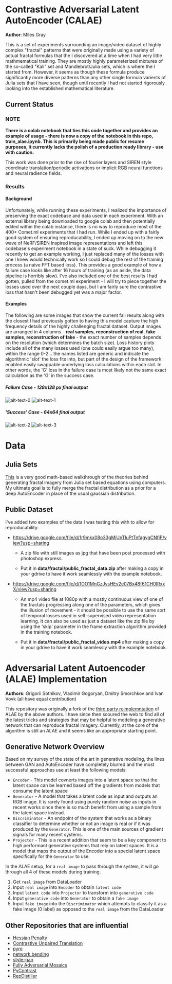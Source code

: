 # Contrastive Adversarial Latent AutoEncoder (CALAE)

**Author**: Miles Gray

This is a set of experiments surrounding an image/video dataset of highly complex "fractal" patterns that were originally made using a variety of actual fractal formulas that the I discovered at a time when I had very little mathmematical training.  They are mostly highly parameterized mixtures of the so-called "Kali" set and Mandlebrot/Julia sets, which is where the I started from. However, it seems as though these formula produce significantly more diverse patterns than any other single formula varients of Julia sets that I have seen, though until recently I had not started rigorously looking into the established mathematical literature.

## Current Status

### NOTE

**There is a colab notebook that ties this code together and provides an example of usage - there is now a copy of the notebook in this repo, train_alae.ipynb. This is primarily being made public for resume purposes, it currently lacks the polish of a production ready library - use with caution.** 

This work was done prior to the rise of fourier layers and SIREN style coordinate translation/periodic activations or implicit RGB neural functions and neural radience fields.

### Results

#### Background

Unfortunately, while running these experiments, I realized the importance of preserving the exact codebase and data used in each experiment.  With an external library being downloaded to google colab and then potentially edited within the colab instance, there is no way to reproduce most of the 400+ Comet.ml experiments that I had run.  While I ended up with a fairly good system of ensuring reproducability, I ended up moving on to the new wave of NeRF/SIREN inspired image representations and left this codebase's experiment notebook in a state of suck. While debugging it recently to get an example working, I just replaced many of the losses with one I knew would technically work so I could debug the rest of the training process (a naive FFT based loss). This provides a good example of how a failure case looks like after 16 hours of training (as an aside, the data pipeline is horribly slow). I've also included one of the best results I had gotten, pulled from the comet.ml experiment - I will try to piece together the losses used over the next couple days, but I am fairly sure the contrastive loss that hasn't been debugged yet was a major factor.

#### Examples

The following are some images that show the current fail results along with the closest I had previously gotten to having this model capture the high frequency details of the highly challenging fractal dataset. Output images are arranged in 4 columns - **real samples**, **reconstruction of real**, **fake samples**, **reconstruction of fake** - the exact number of samples depends on the resolution (which determines the batch size). Loss history plots include all of the many losses used (one could easily argue too many), within the range 0-2... the names listed are generic and indicate the algorithmic 'slot' the loss fits into, but part of the design of the framework enabled easily swappable underlying loss calculations within each slot.  In other words, the 'G' loss in the failure case is most likely not the same exact calculation as the 'G' in the success case.

##### Failure Case - 128x128 px final output
![alt-text-0](example_results/bad_128x128.png "failure case output")
![alt-text-1](example_results/bad_losses.jpeg "failure case loss history")

##### 'Success' Case - 64x64 final output
![alt-text-2](example_results/good_64x64.png "success case output")
![alt-text-3](example_results/good_losses.jpeg "success case loss history")

# Data
## Julia Sets

[This](http://www.juliasets.dk/Pictures_of_Julia_and_Mandelbrot_sets.htm) is a very good math-based walkthrough of the theories behind generating fractal imagery from Julia set based equations using computers. My ultimate goal is to fully merge the fractal distribution as a prior for a deep AutoEncoder in place of the usual gaussian distribution. 

## Public Dataset

I've added two examples of the data I was testing this with to allow for reproducability:

- https://drive.google.com/file/d/1r9mkx08o33gMjUnTIuPtTnfagygCNfjP/view?usp=sharing

    - A zip file with still images as jpg that have been post processed with photoshop express.

    - Put it in **data/fractal/public_fractal_data.zip** after making a copy in your gdrive to have it work seamlessly with the example notebook.

- https://drive.google.com/file/d/1OO1MnGzJvsHEy2e07Bx48f61CH0IRxxX/view?usp=sharing

    - An mp4 video file at 1080p with a mostly continuous view of one of the fractals progressing along one of the parameters, which gives the illusion of movement - it should be possible to use the same sort of temporal losses used in self-supervised video representation learning. It can also be used as just a dataset like the zip file by using the 'skip' parameter in the frame extraction algorithm provided in the training notebook.

    - Put it in **data/fractal/public_fractal_video.mp4** after making a copy in your gdrive to have it work seamlessly with the example notebook. 

# Adversarial Latent Autoencoder (ALAE) Implementation

**Authors**: Grigorii Sotnikov, Vladimir Gogoryan, Dmitry Smorchkov and Ivan Vovk (all have equal contribution)

This repository was originally a fork of the [third party reimplemntation](https://github.com/ivanvovk/controllable-face-generation/tree/alae-implementation) of ALAE by the above authors. I have since then scoured the web to find all of the latest tricks and strategies that may be helpful to modeling a generative network that can reproduce fractal imagery.  Currently, at the core of the algorithm is still an ALAE and it seems like an appropriate starting point.  

## Generative Network Overview

Based on my survey of the state of the art in generative modeling, the lines between GAN and AutoEncoder have completely blurred and the most successful approaches use at least the following models:

- `Encoder` - This model covnerts images into a latent space so that the latent space can be learned based off the gradients from models that consume the latent space
- `Generator` - A model that takes a latent code as input and outputs an RGB image. It is rarely found using purely random noise as inputs in recent works since there is so much benefit from using a sample from the latent space instead.  
- `Discriminator` - An endpoint of the system that works as a binary classifier to determine whether or not an image is real or if it was produced by the `Generator`. This is one of the main sources of gradient signals for many recent systems.
- `Projector` - This is a recent addition that seem to be a key component to high performant generative systems that rely on latent spaces. It is a model that maps the output of the Encoder into a special latent space specifically for the `Generator` to use. 

In the ALAE setup, for a `real image` to pass through the system, it will go through all 4 of these models during training.  

1. Get `real image` from DataLoader
2. Input `real image` into `Encoder` to obtain `latent code`
3. Input `latent code` into `Projector` to transform into `generative code`
4. Input `generative code` into `Generator` to obtain a `fake image`
5. Input `fake image` into the `Discriminator` which attempts to classify it as a fake image (0 label) as opposed to the `real image` from the DataLoader 

## Other Repositories that are influential

- [Hessian Penalty](https://github.com/wpeebles/hessian_penalty)
- [Contrastive Unpaired Translation](https://github.com/taesungp/contrastive-unpaired-translation)
- [pyro](https://github.com/pyro-ppl/pyro)
- [network bending](https://github.com/terrybroad/network-bending)
- [style-gan](https://github.com/SiskonEmilia/StyleGAN-PyTorch)
- [Fully Adversarial Mosaics](https://github.com/zalandoresearch/famos)
- [PyContrast](https://github.com/HobbitLong/PyContrast)
- [RepDistiller](https://github.com/HobbitLong/RepDistiller)
